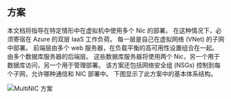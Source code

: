 ## <a name="scenario"></a>方案

本文档将指导在特定情形中在虚拟机中使用多个 Nic 的部署。 在这种情况下，必须寄宿在 Azure 的双层 IaaS 工作负荷。 每一层是自己在虚拟网络 (VNet) 的子网中部署。 前端层由多个 web 服务器，在负载平衡的高可用性设置组合在一起。 由多个数据库服务器的后端层。 这些数据库服务器将使用两个 Nic，另一个用于数据库访问，另一个用于管理部署。 该方案还包括网络安全组 (NSGs) 控制到每个子网，允许哪种通信和 NIC 部署中。 下图显示了此方案中的基本体系结构。  

![MultiNIC 方案](./media/virtual-network-deploy-multinic-scenario-include/Figure1.png)

